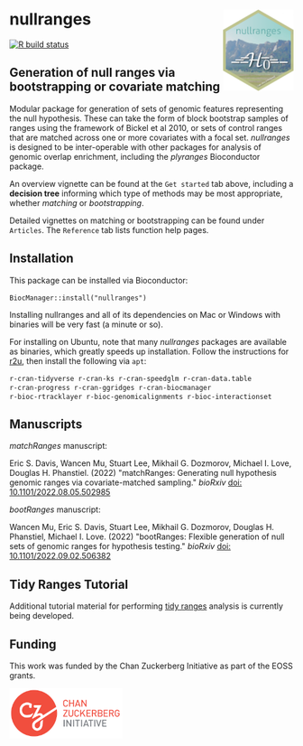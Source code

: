 # nullranges <img id="nullranges_logo" src="man/figures/logo.png" align="right" width="125"/>

[![R build status](https://github.com/nullranges/nullranges/actions/workflows/check-bioc.yml/badge.svg)](https://github.com/nullranges/nullranges/actions/workflows/check-bioc.yml)

## Generation of null ranges via bootstrapping or covariate matching

Modular package for generation of sets of genomic features
representing the null hypothesis. These can take the form of block
bootstrap samples of ranges using the framework of Bickel et al 2010,
or sets of control ranges that are matched across one or more
covariates with a focal set. *nullranges* is designed to be
inter-operable with other packages for analysis of genomic overlap
enrichment, including the *plyranges* Bioconductor package.

An overview vignette can be found at the `Get started` tab above,
including a **decision tree** informing which type of methods may be
most appropriate, whether *matching* or *bootstrapping*.

Detailed vignettes on matching or bootstrapping can be found under
`Articles`. The `Reference` tab lists function help pages. 

## Installation

This package can be installed via Bioconductor:

```
BiocManager::install("nullranges")
```

Installing nullranges and all of its dependencies on Mac or Windows
with binaries will be very fast (a minute or so).

For installing on Ubuntu, note that many *nullranges* packages are
available as binaries, which greatly speeds up installation.
Follow the instructions for 
[r2u](https://eddelbuettel.github.io/r2u/), 
then install the following via `apt`:

```
r-cran-tidyverse r-cran-ks r-cran-speedglm r-cran-data.table 
r-cran-progress r-cran-ggridges r-cran-biocmanager 
r-bioc-rtracklayer r-bioc-genomicalignments r-bioc-interactionset
```

## Manuscripts

*matchRanges* manuscript:

Eric S. Davis, Wancen Mu, Stuart Lee, Mikhail G. Dozmorov,
Michael I. Love, Douglas H. Phanstiel. (2022)
"matchRanges: Generating null hypothesis genomic ranges
via covariate-matched sampling."
*bioRxiv*
[doi: 10.1101/2022.08.05.502985](https://doi.org/10.1101/2022.08.05.502985)

*bootRanges* manuscript:

Wancen Mu, Eric S. Davis, Stuart Lee, Mikhail G. Dozmorov,
Douglas H. Phanstiel, Michael I. Love.
(2022) "bootRanges: Flexible generation of null sets
of genomic ranges for hypothesis testing."
*bioRxiv*
[doi: 10.1101/2022.09.02.506382](https://doi.org/10.1101/2022.09.02.506382)

## Tidy Ranges Tutorial

Additional tutorial material for performing
[tidy ranges](https://nullranges.github.io/tidy-ranges-tutorial)
analysis is currently being developed.

## Funding

This work was funded by the Chan Zuckerberg Initiative as part of the
EOSS grants.

![](man/figures/czi.png)
